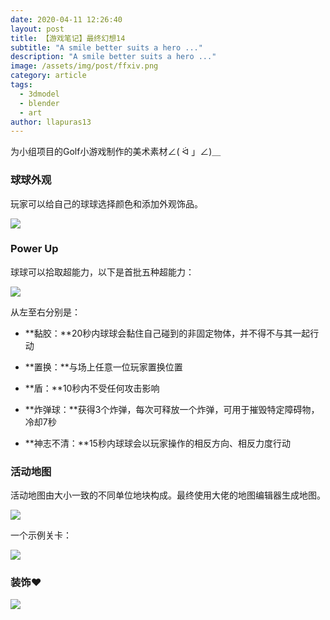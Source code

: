 ```yaml
---
date: 2020-04-11 12:26:40
layout: post
title: 【游戏笔记】最终幻想14
subtitle: "A smile better suits a hero ..."
description: "A smile better suits a hero ..."
image: /assets/img/post/ffxiv.png
category: article
tags:
  - 3dmodel
  - blender
  - art
author: llapuras13
---
```




为小组项目的Golf小游戏制作的美术素材∠( ᐛ 」∠)＿

### 球球外观

玩家可以给自己的球球选择颜色和添加外观饰品。

![](../assets/img/game/golfgame/ballsdeco.gif)

### Power Up

球球可以拾取超能力，以下是首批五种超能力：

![](../assets/img/game/golfgame/powerup.gif)

从左至右分别是：

- **黏胶：**20秒内球球会黏住自己碰到的非固定物体，并不得不与其一起行动

- **置换：**与场上任意一位玩家置换位置

- **盾：**10秒内不受任何攻击影响

- **炸弹球：**获得3个炸弹，每次可释放一个炸弹，可用于摧毁特定障碍物，冷却7秒

- **神志不清：**15秒内球球会以玩家操作的相反方向、相反力度行动

### 活动地图

活动地图由大小一致的不同单位地块构成。最终使用大佬的地图编辑器生成地图。

![](../assets/img/game/golfgame/mapblock.png)

一个示例关卡：

![](../assets/img/game/golfgame/sample.png)

### 装饰❤

![](../assets/img/game/golfgame/decos.gif)
